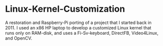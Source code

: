 # Linux-Kernel-Customization
A restoration and Raspberry-Pi porting of a project that I started back in 2011. I used an x86 HP laptop to develop a customized Linux kernel that runs only on RAM-disk, and uses a Fi-Sv-keyboard, DirectFB, Video4Linux, and OpenCV.
